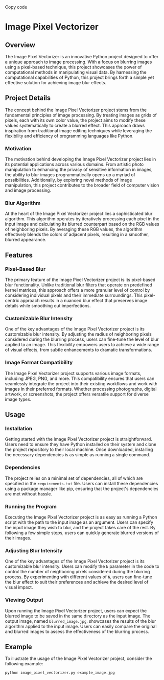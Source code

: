 Copy code
# Image Pixel Vectorizer

## Overview

The Image Pixel Vectorizer is an innovative Python project designed to offer a unique approach to image processing. With a focus on blurring images using a pixel-based technique, this project showcases the power of computational methods in manipulating visual data. By harnessing the computational capabilities of Python, this project brings forth a simple yet effective solution for achieving image blur effects.

## Project Details

The concept behind the Image Pixel Vectorizer project stems from the fundamental principles of image processing. By treating images as grids of pixels, each with its own color value, the project aims to modify these values systematically to create a blurred effect. This approach draws inspiration from traditional image editing techniques while leveraging the flexibility and efficiency of programming languages like Python.

### Motivation

The motivation behind developing the Image Pixel Vectorizer project lies in its potential applications across various domains. From artistic photo manipulation to enhancing the privacy of sensitive information in images, the ability to blur images programmatically opens up a myriad of possibilities. Additionally, by exploring novel methods of image manipulation, this project contributes to the broader field of computer vision and image processing.

### Blur Algorithm

At the heart of the Image Pixel Vectorizer project lies a sophisticated blur algorithm. This algorithm operates by iteratively processing each pixel in the input image and calculating its blurred counterpart based on the RGB values of neighboring pixels. By averaging these RGB values, the algorithm effectively blends the colors of adjacent pixels, resulting in a smoother, blurred appearance.

## Features

### Pixel-Based Blur

The primary feature of the Image Pixel Vectorizer project is its pixel-based blur functionality. Unlike traditional blur filters that operate on predefined kernel matrices, this approach offers a more granular level of control by considering individual pixels and their immediate surroundings. This pixel-centric approach results in a nuanced blur effect that preserves image details while smoothing out imperfections.

### Customizable Blur Intensity

One of the key advantages of the Image Pixel Vectorizer project is its customizable blur intensity. By adjusting the radius of neighboring pixels considered during the blurring process, users can fine-tune the level of blur applied to an image. This flexibility empowers users to achieve a wide range of visual effects, from subtle enhancements to dramatic transformations.

### Image Format Compatibility

The Image Pixel Vectorizer project supports various image formats, including JPEG, PNG, and more. This compatibility ensures that users can seamlessly integrate the project into their existing workflows and work with images in their preferred formats. Whether processing photographs, digital artwork, or screenshots, the project offers versatile support for diverse image types.

## Usage

### Installation

Getting started with the Image Pixel Vectorizer project is straightforward. Users need to ensure they have Python installed on their system and clone the project repository to their local machine. Once downloaded, installing the necessary dependencies is as simple as running a single command.

### Dependencies

The project relies on a minimal set of dependencies, all of which are specified in the `requirements.txt` file. Users can install these dependencies using a package manager like pip, ensuring that the project's dependencies are met without hassle.

### Running the Program

Executing the Image Pixel Vectorizer project is as easy as running a Python script with the path to the input image as an argument. Users can specify the input image they wish to blur, and the project takes care of the rest. By following a few simple steps, users can quickly generate blurred versions of their images.

### Adjusting Blur Intensity

One of the key advantages of the Image Pixel Vectorizer project is its customizable blur intensity. Users can modify the `N` parameter in the code to control the number of neighboring pixels considered during the blurring process. By experimenting with different values of `N`, users can fine-tune the blur effect to suit their preferences and achieve the desired level of visual impact.

### Viewing Output

Upon running the Image Pixel Vectorizer project, users can expect the blurred image to be saved in the same directory as the input image. The output image, named `blurred_image.jpg`, showcases the results of the blur algorithm applied to the input image. Users can easily compare the original and blurred images to assess the effectiveness of the blurring process.

## Example

To illustrate the usage of the Image Pixel Vectorizer project, consider the following example:

```bash
python image_pixel_vectorizer.py example_image.jpg
